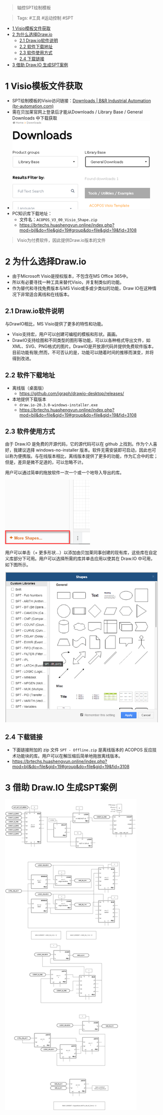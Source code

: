 > 轴控SPT绘制模板

> Tags: #工具 #运动控制 #SPT

- [1 Visio模板文件获取](#1%20Visio%E6%A8%A1%E6%9D%BF%E6%96%87%E4%BB%B6%E8%8E%B7%E5%8F%96)
- [2 为什么选择Draw.io](#2%20%E4%B8%BA%E4%BB%80%E4%B9%88%E9%80%89%E6%8B%A9Draw.io)
	- [2.1 Draw.io软件说明](#2.1%20Draw.io%E8%BD%AF%E4%BB%B6%E8%AF%B4%E6%98%8E)
	- [2.2 软件下载地址](#2.2%20%E8%BD%AF%E4%BB%B6%E4%B8%8B%E8%BD%BD%E5%9C%B0%E5%9D%80)
	- [2.3 软件使用方式](#2.3%20%E8%BD%AF%E4%BB%B6%E4%BD%BF%E7%94%A8%E6%96%B9%E5%BC%8F)
	- [2.4 下载链接](#2.4%20%E4%B8%8B%E8%BD%BD%E9%93%BE%E6%8E%A5)
- [3 借助 Draw.IO 生成SPT案例](#3%20%E5%80%9F%E5%8A%A9%20Draw.IO%20%E7%94%9F%E6%88%90SPT%E6%A1%88%E4%BE%8B)

# 1 Visio模板文件获取

- SPT绘制模板的Visio访问链接：[Downloads | B&R Industrial Automation (br-automation.com)](https://www.br-automation.com/en/downloads/#categories=Library+Base-1344987434981/General+Downloads-1581258867315=undefined)
- 需在贝加莱官网上登录后才能从Downloads / Library Base / General Downloads 中下载获取
 - ![](FILES/009轴控SPT绘制模板/image-20230221163053941.png)
- PC知识库下载地址：
    - 文件名：`ACOPOS_V3_00_Visio_Shape.zip`
    - https://brtechs.huashengyun.online/index.php?mod=bjl&do=file&gid=19#group&do=file&gid=19&fid=3108

> Visio为付费软件，因此提供Draw.io版本的文件

# 2 为什么选择Draw.io

- 由于Microsoft Visio是授权版本，不包含在MS Office 365中。
- 所以有必要寻找一种工具来替代Visio，并复制类似的功能。
- 作为替代和寻找免费版本与MS Visio或多或少类似的功能，Draw IO在这种情况下非常适合离线和在线版本。

## 2.1 Draw.io软件说明

与DrawIO相比，MS Visio提供了更多的特性和功能。

- Visio支持宏，用户可以创建可编程的模板和形状。画画。
- DrawIO支持绘图和不同类型的图形等功能，可以以各种格式导出文件，如XML、SVG、PNG格式的图片。DrawIO是开放源代码并提供免费软件版本，目前功能有限;然而，不可否认的是，功能可以随着时间的推移而演变，并将得到改进。

## 2.2 软件下载地址

- 离线版（桌面版）
    - https://github.com/jgraph/drawio-desktop/releases/
- 本地提供下载版本
    - `draw.io-20.3.0-windows-installer.exe`
    - https://brtechs.huashengyun.online/index.php?mod=bjl&do=file&gid=19#group&do=file&gid=19&fid=3108

## 2.3 软件使用方式

由于 Draw.IO 是免费的开源代码，它的源代码可以在 github 上找到。作为个人喜好，我建议选择 windows-no-installer 版本。软件无需安装即可启动，因此也可以称为便携版。与在线版本相比，离线版本提供了更多的功能，作为汇合中的宏；但是，差异是微不足道的，可以忽略不计。

用户可以通过简单的拖放软件一次一个或一个地导入导出的库。

![Img](FILES/009轴控SPT绘制模板/img-20220524180106.png)

用户可以单击（+ 更多形状...）以添加由贝加莱同事创建的现有库，这些库在自定义库部分下可用。用户可以选择所需的库并单击应用以使其在 Draw.IO 中可用，如下图所示。

![Img](FILES/009轴控SPT绘制模板/img-20220524180047.png)

## 2.4 下载链接

- 下面链接附加的 zip 文件 `SPT - Offline.zip` 是离线版本的 ACOPOS 反应技术功能块的库。用户可以在解压缩后简单地拖放离线版本。
- https://brtechs.huashengyun.online/index.php?mod=bjl&do=file&gid=19#group&do=file&gid=19&fid=3108

# 3 借助 Draw.IO 生成SPT案例

![Img](FILES/009轴控SPT绘制模板/img-20220524180214.png)
